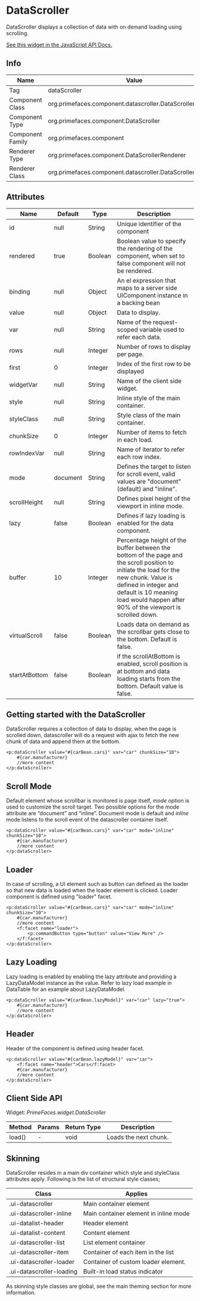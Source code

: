 # DataScroller

DataScroller displays a collection of data with on demand loading using scrolling.

[See this widget in the JavaScript API Docs.](../jsdocs/classes/primefaces.widget.datascroller.html)

## Info

| Name | Value |
| --- | --- |
| Tag | dataScroller
| Component Class | org.primefaces.component.datascroller.DataScroller
| Component Type | org.primefaces.component.DataScroller
| Component Family | org.primefaces.component |
| Renderer Type | org.primefaces.component.DataScrollerRenderer
| Renderer Class | org.primefaces.component.datascroller.DataScrollerRenderer

## Attributes

| Name | Default | Type | Description | 
| --- | --- | --- | --- |
| id | null | String | Unique identifier of the component
| rendered | true | Boolean | Boolean value to specify the rendering of the component, when set to false component will not be rendered.
| binding | null | Object | An el expression that maps to a server side UIComponent instance in a backing bean
| value | null | Object | Data to display.
| var | null | String | Name of the request-scoped variable used to refer each data.
| rows | null | Integer | Number of rows to display per page.
| first | 0 | Integer | Index of the first row to be displayed
| widgetVar | null | String | Name of the client side widget.
| style | null | String | Inline style of the main container.
| styleClass | null | String | Style class of the main container.
| chunkSize | 0 | Integer | Number of items to fetch in each load.
| rowIndexVar | null | String | Name of iterator to refer each row index.
| mode | document | String | Defines the target to listen for scroll event, valid values are "document" (default) and "inline".
| scrollHeight | null | String | Defines pixel height of the viewport in inline mode.
| lazy | false | Boolean | Defines if lazy loading is enabled for the data component.
| buffer | 10 | Integer | Percentage height of the buffer between the bottom of the page and the scroll position to initiate the load for the new chunk. Value is defined in integer and default is 10 meaning load would happen after 90% of the viewport is scrolled down.
| virtualScroll | false | Boolean | Loads data on demand as the scrollbar gets close to the bottom. Default is false.
| startAtBottom | false | Boolean | if the scrollAtBottom is enabled, scroll position is at bottom and data loading starts from the bottom. Default value is false.

## Getting started with the DataScroller
DataScroller requires a collection of data to display, when the page is scrolled down, datascroller
will do a request with ajax to fetch the new chunk of data and append them at the bottom.

```xhtml
<p:dataScroller value="#{carBean.cars}" var="car" chunkSize="10">
    #{car.manufacturer}
    //more content
</p:dataScroller>
```
## Scroll Mode
Default element whose scrollbar is monitored is page itself, _mode_ option is used to customize the
scroll target. Two possible options for the mode attribute are “document” and “inline”. Document
mode is default and _inline_ mode listens to the scroll event of the datascroller container itself.


```xhtml
<p:dataScroller value="#{carBean.cars}" var="car" mode="inline" chunkSize="10">
    #{car.manufacturer}
    //more content
</p:dataScroller>
```
## Loader
In case of scrolling, a UI element such as button can defined as the loader so that new data is loaded
when the loader element is clicked. Loader component is defined using "loader" facet.

```xhtml
<p:dataScroller value="#{carBean.cars}" var="car" mode="inline" chunkSize="10">
    #{car.manufacturer}
    //more content
    <f:facet name="loader">
        <p:commandButton type="button" value="View More" />
    </f:facet>
</p:dataScroller>
```
## Lazy Loading
Lazy loading is enabled by enabling the lazy attribute and providing a LazyDataModel instance as
the value. Refer to lazy load example in DataTable for an example about LazyDataModel.

```xhtml
<p:dataScroller value="#{carBean.lazyModel}" var="car" lazy="true">
    #{car.manufacturer}
    //more content
</p:dataScroller>
```
## Header
Header of the component is defined using header facet.

```xhtml
<p:dataScroller value="#{carBean.lazyModel}" var="car">
    <f:facet name="header">Cars</f:facet>
    #{car.manufacturer}
    //more content
</p:dataScroller>
```
## Client Side API
Widget: _PrimeFaces.widget.DataScroller_

| Method | Params | Return Type | Description | 
| --- | --- | --- | --- | 
| load() | - | void | Loads the next chunk.

## Skinning
DataScroller resides in a main div container which style and styleClass attributes apply. Following
is the list of structural style classes;

| Class | Applies | 
| --- | --- | 
| .ui-datascroller | Main container element
| .ui-datascroller-inline | Main container element in inline mode
| .ui-datalist-header | Header element
| .ui-datalist-content | Content element
| .ui-datascroller-list | List element container
| .ui-datascroller-item | Container of each item in the list
| .ui-datascroller-loader | Container of custom loader element.
| .ui-datascroller-loading | Built-in load status indicator

As skinning style classes are global, see the main theming section for more information.